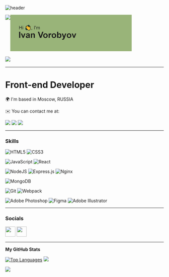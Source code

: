 ![header](https://capsule-render.vercel.app/api?type=waving&&color=100:99B479,0:C7D3B9&height=80&section=header&)

  <div id="promo" align="left" style="display: flex">
    <a><img src="https://media.tenor.com/6JptszQgCnkAAAAi/text-work.gif" width="20%"/></a>
    <a><img src="https://github.com/VanVorobyov/VanVorobyov/blob/main/header.png?raw=true" width="79%"/></a>
  </div>
  
![](https://komarev.com/ghpvc/?username=VanVorobyov&color=green)





-------------

Front-end Developer
=====

  <div id="contact" align="left">
  <p>🌍  I'm based in Moscow, RUSSIA</p>
  <p>✉️  You can contact me at:</p><a href="https://t.me/vanvorobyov" target="_blank"><img src="https://img.shields.io/badge/telegram-@vanvorobyov-blue?style=for-the-badge&logo=telegram&logoColor=white"/></a>
  <a href="mailto:ya@ivanvorobev.ru" target="_blank"><img src="https://img.shields.io/badge/email-ya@ivanvorobev.ru-yellow?style=for-the-badge&logo=minutemailer&logoColor=white"/></a>
  <a><img width="5.5%" src="https://media.tenor.com/x-jDtiNXLJcAAAAi/sleepy-beter-bed.gif"/></a>
  </div>
  

-------------


### Skills

![HTML5](https://img.shields.io/badge/html5-%23E34F26.svg?style=for-the-badge&logo=html5&logoColor=white)
![CSS3](https://img.shields.io/badge/css3-%231572B6.svg?style=for-the-badge&logo=css3&logoColor=white)

![JavaScript](https://img.shields.io/badge/javascript-%23323330.svg?style=for-the-badge&logo=javascript&logoColor=%23F7DF1E)
![React](https://img.shields.io/badge/react-%2320232a.svg?style=for-the-badge&logo=react&logoColor=%2361DAFB)

![NodeJS](https://img.shields.io/badge/node.js-6DA55F?style=for-the-badge&logo=node.js&logoColor=white)
![Express.js](https://img.shields.io/badge/express.js-%23404d59.svg?style=for-the-badge&logo=express&logoColor=%2361DAFB)
![Nginx](https://img.shields.io/badge/nginx-%23009639.svg?style=for-the-badge&logo=nginx&logoColor=white)

![MongoDB](https://img.shields.io/badge/MongoDB-%234ea94b.svg?style=for-the-badge&logo=mongodb&logoColor=white)

![Git](https://img.shields.io/badge/git-%23F05033.svg?style=for-the-badge&logo=git&logoColor=white)
![Webpack](https://img.shields.io/badge/webpack-%238DD6F9.svg?style=for-the-badge&logo=webpack&logoColor=black)

![Adobe Photoshop](https://img.shields.io/badge/adobe%20photoshop-%2331A8FF.svg?style=for-the-badge&logo=adobe%20photoshop&logoColor=white)
![Figma](https://img.shields.io/badge/figma-%23F24E1E.svg?style=for-the-badge&logo=figma&logoColor=white)
![Adobe Illustrator](https://img.shields.io/badge/adobe%20illustrator-%23FF9A00.svg?style=for-the-badge&logo=adobe%20illustrator&logoColor=white)

----------

### Socials

<p align="left"> <a href="https://www.github.com/VanVorobyov" target="_blank" rel="noreferrer"><img src="https://raw.githubusercontent.com/danielcranney/readme-generator/main/public/icons/socials/github.svg" width="32" height="32" /></a> <a href="http://www.instagram.com/vanxvan" target="_blank" rel="noreferrer"><img src="https://raw.githubusercontent.com/danielcranney/readme-generator/main/public/icons/socials/instagram.svg" width="32" height="32" /></a></p>

----------
<!-- ![Metrics](https://metrics.lecoq.io/VanVorobyov?template=classic&base.header=0&base.activity=0&base.community=0&base.repositories=0&base.metadata=0&isocalendar=1&base=header%2C%20activity%2C%20community%2C%20repositories%2C%20metadata&base.indepth=false&base.hireable=false&base.skip=false&isocalendar=false&isocalendar.duration=half-year&config.timezone=Europe%2FMoscow)
-->

  <div id="contact1" align="left">
    <p align="left">
<b align="left">My GitHub Stats</b>
</p>

<a href="https://github.com/VanVorobyov" align="center"><img width="39%" src="https://github-readme-stats.vercel.app/api/top-langs/?username=VanVorobyov&langs_count=10&title_color=0891b2&text_color=ffffff&icon_color=0891b2&bg_color=1c1917&hide_border=true&locale=en&custom_title=Top%20%Languages" alt="Top Languages" /></a>
<a><img width="60%" src="https://metrics.lecoq.io/VanVorobyov?template=classic&base.header=0&base.activity=0&base.community=0&base.repositories=0&base.metadata=0&isocalendar=1&base=header%2C%20activity%2C%20community%2C%20repositories%2C%20metadata&base.indepth=false&base.hireable=false&base.skip=false&isocalendar=false&isocalendar.duration=half-year&config.timezone=Europe%2FMoscow"/>  
</a>
  </div>

<p align="left">
<img src="https://capsule-render.vercel.app/api?type=waving&color=100:99B479,0:C7D3B9&height=80&section=footer"/>
</p>
